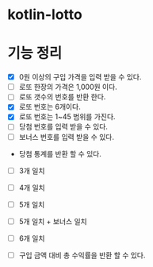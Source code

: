 # kotlin-lotto

# 기능 정리
- [x] 0원 이상의 구입 가격을 입력 받을 수 있다.
- [ ] 로또 한장의 가격은 1,000원 이다.
- [ ] 로또 갯수의 번호를 반환 한다.
- [x] 로또 번호는 6개이다.
- [x] 로또 번호는 1~45 범위를 가진다.
- [ ] 당첨 번호를 입력 받을 수 있다.
- [ ] 보너스 번호를 입력 받을 수 있다.
- 당첨 통계를 반환 할 수 있다.
- [ ] 3개 일치
- [ ] 4개 일치
- [ ] 5개 일치
- [ ] 5개 일치 + 보너스 일치
- [ ] 6개 일치
- [ ] 구입 금액 대비 총 수익률을 반환 할 수 있다.
 
